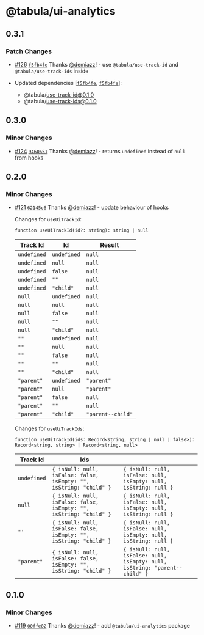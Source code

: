 # @tabula/ui-analytics

## 0.3.1

### Patch Changes

- [#126](https://github.com/ReTable/ui-kit/pull/126) [`f5fb4fe`](https://github.com/ReTable/ui-kit/commit/f5fb4fef44e8b7451d56e4f4957e8a6eaa3a07ce) Thanks [@demiazz](https://github.com/demiazz)! - use `@tabula/use-track-id` and `@tabula/use-track-ids` inside

- Updated dependencies [[`f5fb4fe`](https://github.com/ReTable/ui-kit/commit/f5fb4fef44e8b7451d56e4f4957e8a6eaa3a07ce), [`f5fb4fe`](https://github.com/ReTable/ui-kit/commit/f5fb4fef44e8b7451d56e4f4957e8a6eaa3a07ce)]:
  - @tabula/use-track-id@0.1.0
  - @tabula/use-track-ids@0.1.0

## 0.3.0

### Minor Changes

- [#124](https://github.com/ReTable/ui-kit/pull/124) [`9460651`](https://github.com/ReTable/ui-kit/commit/9460651beb9e5331d561d912769ab058f4747cc0) Thanks [@demiazz](https://github.com/demiazz)! - returns `undefined` instead of `null` from hooks

## 0.2.0

### Minor Changes

- [#121](https://github.com/ReTable/ui-kit/pull/121) [`62145c6`](https://github.com/ReTable/ui-kit/commit/62145c6a6ab3710d4ecea42479fdfade32729ad0) Thanks [@demiazz](https://github.com/demiazz)! - update behaviour of hooks

  Changes for `useUiTrackId`:

  `function useUiTrackId(id?: string): string | null`

  | Track Id    | Id          | Result            |
  | ----------- | ----------- | ----------------- |
  | `undefined` | `undefined` | `null`            |
  | `undefined` | `null`      | `null`            |
  | `undefined` | `false`     | `null`            |
  | `undefined` | `""`        | `null`            |
  | `undefined` | `"child"`   | `null`            |
  | `null`      | `undefined` | `null`            |
  | `null`      | `null`      | `null`            |
  | `null`      | `false`     | `null`            |
  | `null`      | `""`        | `null`            |
  | `null`      | `"child"`   | `null`            |
  | `""`        | `undefined` | `null`            |
  | `""`        | `null`      | `null`            |
  | `""`        | `false`     | `null`            |
  | `""`        | `""`        | `null`            |
  | `""`        | `"child"`   | `null`            |
  | `"parent"`  | `undefined` | `"parent"`        |
  | `"parent"`  | `null`      | `"parent"`        |
  | `"parent"`  | `false`     | `null`            |
  | `"parent"`  | `""`        | `null`            |
  | `"parent"`  | `"child"`   | `"parent--child"` |

  Changes for `useUiTrackIds`:

  `function useUiTrackId(ids: Record<string, string | null | false>): Record<string, string> | Record<string, null>`

  | Track Id    | Ids                                                                |                                                                             |
  | ----------- | ------------------------------------------------------------------ | --------------------------------------------------------------------------- |
  | `undefined` | `{ isNull: null, isFalse: false, isEmpty: "", isString: "child" }` | `{ isNull: null, isFalse: null, isEmpty: null, isString: null }`            |
  | `null`      | `{ isNull: null, isFalse: false, isEmpty: "", isString: "child" }` | `{ isNull: null, isFalse: null, isEmpty: null, isString: null }`            |
  | `"'`        | `{ isNull: null, isFalse: false, isEmpty: "", isString: "child" }` | `{ isNull: null, isFalse: null, isEmpty: null, isString: null }`            |
  | `"parent"`  | `{ isNull: null, isFalse: false, isEmpty: "", isString: "child" }` | `{ isNull: null, isFalse: null, isEmpty: null, isString: "parent--child" }` |

## 0.1.0

### Minor Changes

- [#119](https://github.com/ReTable/ui-kit/pull/119) [`00ffe82`](https://github.com/ReTable/ui-kit/commit/00ffe824ca0b8cc483ad360feb972e3ca72a8682) Thanks [@demiazz](https://github.com/demiazz)! - add `@tabula/ui-analytics` package
